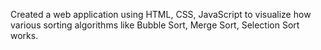Created a web application using HTML, CSS, JavaScript to visualize
how various sorting algorithms like Bubble Sort, Merge Sort, Selection Sort works.
